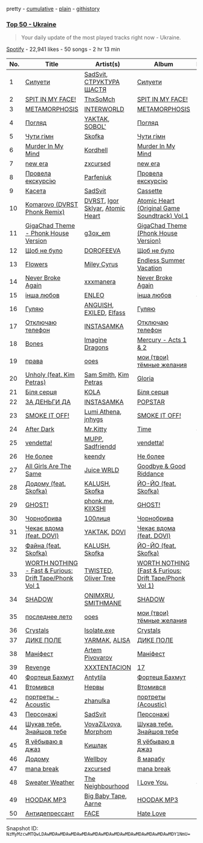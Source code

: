 pretty - [cumulative](/playlists/cumulative/37i9dQZEVXbKkidEfWYRuD.md) - [plain](/playlists/plain/37i9dQZEVXbKkidEfWYRuD) - [githistory](https://github.githistory.xyz/mackorone/spotify-playlist-archive/blob/main/playlists/plain/37i9dQZEVXbKkidEfWYRuD)

### [Top 50 \- Ukraine](https://open.spotify.com/playlist/37i9dQZEVXbKkidEfWYRuD)

> Your daily update of the most played tracks right now \- Ukraine.

[Spotify](https://open.spotify.com/user/spotify) - 22,941 likes - 50 songs - 2 hr 13 min

| No. | Title | Artist(s) | Album | Length |
|---|---|---|---|---|
| 1 | [Силуети](https://open.spotify.com/track/61BaxM1NIcadLu3gtWm2uT) | [SadSvit](https://open.spotify.com/artist/2ojY7fXJxZQhg8Rx5e8h9G), [СТРУКТУРА ЩАСТЯ](https://open.spotify.com/artist/4AupETQEHkWQL9H3O6f9h8) | [Силуети](https://open.spotify.com/album/40R8mdc7vde5T0j3HxlAln) | 2:57 |
| 2 | [SPIT IN MY FACE!](https://open.spotify.com/track/1N8TTK1Uoy7UvQNUazfUt5) | [ThxSoMch](https://open.spotify.com/artist/4MvZhE1iuzttcoyepkpfdF) | [SPIT IN MY FACE!](https://open.spotify.com/album/2XurGuugADHAwF8gEYjtMA) | 2:27 |
| 3 | [METAMORPHOSIS](https://open.spotify.com/track/2ksyzVfU0WJoBpu8otr4pz) | [INTERWORLD](https://open.spotify.com/artist/5hKGLu4Ik88FzWcTPhWNTN) | [METAMORPHOSIS](https://open.spotify.com/album/3apQZbgVql9mHJlp43jk5D) | 2:22 |
| 4 | [Погляд](https://open.spotify.com/track/66Xj2OpnDALdW0G509b9yY) | [YAKTAK](https://open.spotify.com/artist/5zjgy7grnZbt2L12meuxog), [SOBOL'](https://open.spotify.com/artist/2tzrAdVhSe0qIQBpedBCHh) | [Погляд](https://open.spotify.com/album/2U3ecGQPqMwXz4vSOps8Td) | 2:56 |
| 5 | [Чути гімн](https://open.spotify.com/track/4Yzlz45QgjUKZmN2KrK4AP) | [Skofka](https://open.spotify.com/artist/0Aj4ZvDgwd9DSs7E2nrox0) | [Чути гімн](https://open.spotify.com/album/4CDvAEwF29rYx7Jg2bpl22) | 2:28 |
| 6 | [Murder In My Mind](https://open.spotify.com/track/6qyS9qBy0mEk3qYaH8mPss) | [Kordhell](https://open.spotify.com/artist/2W6WP4pHQTFlbr2z9S4n54) | [Murder In My Mind](https://open.spotify.com/album/68GI09qAs2XLJmA3hj5K7y) | 2:25 |
| 7 | [new era](https://open.spotify.com/track/60pX9FvHlTE9PXRHLpmAYc) | [zxcursed](https://open.spotify.com/artist/53fwP60M1QNPDiXALVMeOs) | [new era](https://open.spotify.com/album/3pCMw8AnDBNZ2PdqRR7XhY) | 2:00 |
| 8 | [Провела екскурсію](https://open.spotify.com/track/3h9XZd7ZON6LubTC3AqwzT) | [Parfeniuk](https://open.spotify.com/artist/64XGTiElvPUfmJjyWJnW8C) | [Провела екскурсію](https://open.spotify.com/album/7ER9vYZCXDjJ4C93fPJYyW) | 2:42 |
| 9 | [Касета](https://open.spotify.com/track/4MQmxIxM5CXKjdq4IrCWhd) | [SadSvit](https://open.spotify.com/artist/2ojY7fXJxZQhg8Rx5e8h9G) | [Cassette](https://open.spotify.com/album/0Wn5sHYtC7vPPX0n2AVJmF) | 2:24 |
| 10 | [Komarovo \(DVRST Phonk Remix\)](https://open.spotify.com/track/1yqaea9PLO8rttUlcNTlcB) | [DVRST](https://open.spotify.com/artist/0XFgyr4jwM0MGeZZW0VzA5), [Igor Sklyar](https://open.spotify.com/artist/0CS3vgS9XURba0m7OvCPJv), [Atomic Heart](https://open.spotify.com/artist/1VhpqaYeyotfoFFdHZhrHP) | [Atomic Heart \(Original Game Soundtrack\) Vol.1](https://open.spotify.com/album/2XVO5mhDvOpSTYpXUDVisx) | 2:26 |
| 11 | [GigaChad Theme \- Phonk House Version](https://open.spotify.com/track/7mLWNwcvwRdEviz6SfYp8A) | [g3ox\_em](https://open.spotify.com/artist/0Zw2ivPEDptvMHwCXjhdRs) | [GigaChad Theme \(Phonk House Version\)](https://open.spotify.com/album/6XMRvZrrp6KDqYO4tDutwr) | 2:26 |
| 12 | [Щоб не було](https://open.spotify.com/track/7krNeHssTmY3ijTox4OBbD) | [DOROFEEVA](https://open.spotify.com/artist/7wl1m5vgWkCP3cqYVj2noM) | [Щоб не було](https://open.spotify.com/album/00hex8Oa9MjhX3IVjj81sb) | 1:50 |
| 13 | [Flowers](https://open.spotify.com/track/4DHcnVTT87F0zZhRPYmZ3B) | [Miley Cyrus](https://open.spotify.com/artist/5YGY8feqx7naU7z4HrwZM6) | [Endless Summer Vacation](https://open.spotify.com/album/0HiZ8fNXwJOQcrf5iflrdz) | 3:20 |
| 14 | [Never Broke Again](https://open.spotify.com/track/21LIoC4ZxT3F8xq9gidNbX) | [xxxmanera](https://open.spotify.com/artist/0hAEtx2GQLtMTJj8qycHRr) | [Never Broke Again](https://open.spotify.com/album/3fsKGXLjN1T0fdDzE2MfgI) | 1:48 |
| 15 | [інша любов](https://open.spotify.com/track/6JrGELYUIbZvBV74j4Q5LN) | [ENLEO](https://open.spotify.com/artist/09trukw4HlMz8i6TAn5Xpu) | [інша любов](https://open.spotify.com/album/1v4P2Q4F6T31loiqLmREFg) | 4:08 |
| 16 | [Гуляю](https://open.spotify.com/track/6sDGMZXJ3YPgTPHTyz7z8v) | [ANGUISH](https://open.spotify.com/artist/1oAtPfjSyQWY7rERuiYnpl), [EXILED](https://open.spotify.com/artist/48sH4a4VWQu2ffFaUxuMbb), [Elfass](https://open.spotify.com/artist/7MBxISpkGocUgsPekMSpkw) | [Гуляю](https://open.spotify.com/album/5VerzVnpZCQrrMnZroEbD8) | 2:24 |
| 17 | [Отключаю телефон](https://open.spotify.com/track/6F81SMHDIUMRyBb9bJ2ZRL) | [INSTASAMKA](https://open.spotify.com/artist/2SeRP5iAIhVec4azKHJzjX) | [Отключаю телефон](https://open.spotify.com/album/77f6ZvKlnGovMndd1XwnCp) | 2:33 |
| 18 | [Bones](https://open.spotify.com/track/54ipXppHLA8U4yqpOFTUhr) | [Imagine Dragons](https://open.spotify.com/artist/53XhwfbYqKCa1cC15pYq2q) | [Mercury \- Acts 1 & 2](https://open.spotify.com/album/6yiXkzHvC0OTmhfDQOEWtS) | 2:45 |
| 19 | [права](https://open.spotify.com/track/6E2ec1JmPOXyh7k37tYhYU) | [ooes](https://open.spotify.com/artist/0aXi5kveuKNm6t5vGVeUBM) | [мои \(твои\) тёмные желания](https://open.spotify.com/album/4nIqE64E4RzPqiOerVdI01) | 2:26 |
| 20 | [Unholy \(feat\. Kim Petras\)](https://open.spotify.com/track/0NZPBYD5qbEWRs3PrGiRkT) | [Sam Smith](https://open.spotify.com/artist/2wY79sveU1sp5g7SokKOiI), [Kim Petras](https://open.spotify.com/artist/3Xt3RrJMFv5SZkCfUE8C1J) | [Gloria](https://open.spotify.com/album/3Uq1jNGnD412ZvCb6j2DKV) | 2:36 |
| 21 | [Біля серця](https://open.spotify.com/track/20SSuP71R4A88qHQu4BKY6) | [KOLA](https://open.spotify.com/artist/3DUi7MrtGNXwgYKAG3mBCh) | [Біля серця](https://open.spotify.com/album/5QKwlUsyDw4fJ4c3zTPZPY) | 2:16 |
| 22 | [ЗА ДЕНЬГИ ДА](https://open.spotify.com/track/4PGzoH4hL1vORGOTxHdWjB) | [INSTASAMKA](https://open.spotify.com/artist/2SeRP5iAIhVec4azKHJzjX) | [POPSTAR](https://open.spotify.com/album/33QIdvBtMb6tH4XmRBjPLj) | 1:59 |
| 23 | [SMOKE IT OFF!](https://open.spotify.com/track/1KEv0es8xWsrPU7VSFiZym) | [Lumi Athena](https://open.spotify.com/artist/1TTHC3GlNDaE5eVoC3BVxm), [jnhygs](https://open.spotify.com/artist/0H942IkjXv9bjx5OxoG7kh) | [SMOKE IT OFF!](https://open.spotify.com/album/59i6c9Y4NtR28gdkQ4Bg0S) | 1:57 |
| 24 | [After Dark](https://open.spotify.com/track/5FkJHVudUByVjanCqFXRql) | [Mr.Kitty](https://open.spotify.com/artist/0pWwt5vGNzezEhfAcc420Y) | [Time](https://open.spotify.com/album/0yeP5olfo8IIu6UBGfUWHo) | 4:17 |
| 25 | [vendetta!](https://open.spotify.com/track/5Sk39LuvdwuvL84jD01Dum) | [MUPP](https://open.spotify.com/artist/7B9Gg9epjQzfNGdxijFczG), [Sadfriendd](https://open.spotify.com/artist/4UT0p3ljEiD472lZp44KLH) | [vendetta!](https://open.spotify.com/album/68lLFdlKCAqUQ3p3uDlozr) | 1:47 |
| 26 | [Не более](https://open.spotify.com/track/0jKcVTzhUmWPFSG8zCQXDL) | [keendy](https://open.spotify.com/artist/6rLpWDWkdLmb4TEKqYsgQK) | [Не более](https://open.spotify.com/album/1rNAttWdYGYHjnSdV6g8uL) | 2:38 |
| 27 | [All Girls Are The Same](https://open.spotify.com/track/4VXIryQMWpIdGgYR4TrjT1) | [Juice WRLD](https://open.spotify.com/artist/4MCBfE4596Uoi2O4DtmEMz) | [Goodbye & Good Riddance](https://open.spotify.com/album/6tkjU4Umpo79wwkgPMV3nZ) | 2:45 |
| 28 | [Додому \(feat\. Skofka\)](https://open.spotify.com/track/7kKTYTHULdERuHGCkVyLVD) | [KALUSH](https://open.spotify.com/artist/46rVVJwHWNS7C7MaWXd842), [Skofka](https://open.spotify.com/artist/0Aj4ZvDgwd9DSs7E2nrox0) | [ЙО\-ЙО \(feat\. Skofka\)](https://open.spotify.com/album/75JDz9NzMLWYsw3K9aYXXc) | 3:36 |
| 29 | [GHOST!](https://open.spotify.com/track/3TzPVU3jj6YdTunVdKimiQ) | [phonk.me](https://open.spotify.com/artist/3YNdAmDzM5zMbGYeaSCe6A), [KIIXSHI](https://open.spotify.com/artist/3nLZDVpDU6RrQ9k98yHTKh) | [GHOST!](https://open.spotify.com/album/0TwAp1jAUFp1PQtdDlDDW3) | 3:51 |
| 30 | [Чорнобрива](https://open.spotify.com/track/4N822HhhcRrVKuX3Ni9L0T) | [100лиця](https://open.spotify.com/artist/5YgAXaiDXfn1JotXCdJg8W) | [Чорнобрива](https://open.spotify.com/album/3myNezgi10ScmGwJ7hwBsx) | 2:13 |
| 31 | [Чекає вдома \(feat\. DOVI\)](https://open.spotify.com/track/5F9CLUvuRyku0ZdT4ljPQt) | [YAKTAK](https://open.spotify.com/artist/5zjgy7grnZbt2L12meuxog), [DOVI](https://open.spotify.com/artist/3PI6jFJpFKYyrHmTw0yxo5) | [Чекає вдома \(feat\. DOVI\)](https://open.spotify.com/album/0tfQPR51z0FTCwPsd2OSvz) | 2:49 |
| 32 | [Файна \(feat\. Skofka\)](https://open.spotify.com/track/3EkGH0yreaWUFAXBil8rmH) | [KALUSH](https://open.spotify.com/artist/46rVVJwHWNS7C7MaWXd842), [Skofka](https://open.spotify.com/artist/0Aj4ZvDgwd9DSs7E2nrox0) | [ЙО\-ЙО \(feat\. Skofka\)](https://open.spotify.com/album/75JDz9NzMLWYsw3K9aYXXc) | 2:36 |
| 33 | [WORTH NOTHING \- Fast & Furious: Drift Tape/Phonk Vol 1](https://open.spotify.com/track/5Zlb01Jcn0Ld49zazzZJSB) | [TWISTED](https://open.spotify.com/artist/1rPf3UFQ9PzH7MafzfHTnG), [Oliver Tree](https://open.spotify.com/artist/6TLwD7HPWuiOzvXEa3oCNe) | [WORTH NOTHING \(Fast & Furious: Drift Tape/Phonk Vol 1\)](https://open.spotify.com/album/0oozY5vsoDRBVnAaStpBGI) | 2:44 |
| 34 | [SHADOW](https://open.spotify.com/track/0wGbyS1tExQSwOYu6UceyE) | [ONIMXRU](https://open.spotify.com/artist/3ysIyoivMDpeqLg0VMRPQw), [SMITHMANE](https://open.spotify.com/artist/5WOke44Ea57bHmJ3X0qluG) | [SHADOW](https://open.spotify.com/album/4w0uRvtIjqipuoZ7ngqqcV) | 2:42 |
| 35 | [последнее лето](https://open.spotify.com/track/0K5arhAxYWj7QxFhpKJe6z) | [ooes](https://open.spotify.com/artist/0aXi5kveuKNm6t5vGVeUBM) | [мои \(твои\) тёмные желания](https://open.spotify.com/album/4nIqE64E4RzPqiOerVdI01) | 2:17 |
| 36 | [Crystals](https://open.spotify.com/track/2BH3j05ZXWr5PR30sW079d) | [Isolate.exe](https://open.spotify.com/artist/6awzrpxHXHtibHWUv86jVI) | [Crystals](https://open.spotify.com/album/0pbn1QDWs2wOehyxQwVhJS) | 2:19 |
| 37 | [ДИКЕ ПОЛЕ](https://open.spotify.com/track/7g9brrz6mR8dm1kwYFwnRx) | [YARMAK](https://open.spotify.com/artist/0oHyOQzDKjW5JVf347hue4), [ALISA](https://open.spotify.com/artist/0EYWRVAexwhEOW4JkIJRpc) | [ДИКЕ ПОЛЕ](https://open.spotify.com/album/2Nc1NT11EH82Cq1mtosJkm) | 3:26 |
| 38 | [Маніфест](https://open.spotify.com/track/0pWMr82unREASQGFJrrI5S) | [Artem Pivovarov](https://open.spotify.com/artist/11sIz9STeD6yVSuBaD8nMW) | [Маніфест](https://open.spotify.com/album/735VsIME5VK3hrbDLkUUFz) | 2:00 |
| 39 | [Revenge](https://open.spotify.com/track/5TXDeTFVRVY7Cvt0Dw4vWW) | [XXXTENTACION](https://open.spotify.com/artist/15UsOTVnJzReFVN1VCnxy4) | [17](https://open.spotify.com/album/5VdyJkLe3yvOs0l4xXbWp0) | 2:00 |
| 40 | [Фортеця Бахмут](https://open.spotify.com/track/44FopWyaddRoiuNrD8hlUw) | [Antytila](https://open.spotify.com/artist/5sc9td6C7xxPa3mOmmvXPu) | [Фортеця Бахмут](https://open.spotify.com/album/31bM56BwZ6uNbXJ1GuIweW) | 3:19 |
| 41 | [Втомився](https://open.spotify.com/track/3kRfAMotUWqRfPj5HLIn7m) | [Нервы](https://open.spotify.com/artist/10oSboDn5ncLNjjFIgJXm6) | [Втомився](https://open.spotify.com/album/6adqAXJpfMpg8OcXB8MGvK) | 3:47 |
| 42 | [портреты \- Acoustic](https://open.spotify.com/track/7ojBwkKhmZzXDjrqwfLH26) | [zhanulka](https://open.spotify.com/artist/260kWe4y9lg7YFDsZBgsLv) | [портреты \(Acoustic\)](https://open.spotify.com/album/0LNml41jJnwou22TkqmBck) | 2:52 |
| 43 | [Персонажі](https://open.spotify.com/track/3IuQWB6BsGFc55IOCOGzBK) | [SadSvit](https://open.spotify.com/artist/2ojY7fXJxZQhg8Rx5e8h9G) | [Персонажі](https://open.spotify.com/album/5CsGdLN8GaTjdpYfpuOCED) | 3:09 |
| 44 | [Шукав тебе\. Знайшов тебе](https://open.spotify.com/track/7uHFrsclJjAhONLcc8grZU) | [VovaZiLvova](https://open.spotify.com/artist/7MFvm8pwjLdmVBZddGNiQH), [Morphom](https://open.spotify.com/artist/1XaPi3wwjPdMMsSw58bgCO) | [Шукав тебе\. Знайшов тебе](https://open.spotify.com/album/0eUaHLgfMJjmgIjhvktlaz) | 2:47 |
| 45 | [Я уёбываю в джаз](https://open.spotify.com/track/0olubSy8HbZBrCJlSHV7ex) | [Кишлак](https://open.spotify.com/artist/44L2bdEufrpXM5S7yn30JJ) | [Я уёбываю в джаз](https://open.spotify.com/album/2AvnyNwfyaS3qNawe1eqxK) | 2:24 |
| 46 | [Додому](https://open.spotify.com/track/6gtK39SLszESqJFu2SkId3) | [Wellboy](https://open.spotify.com/artist/6l5IEx62Nsc2k1QyfaWvEz) | [8 марабу](https://open.spotify.com/album/2Q0kX7go1YkwNVix8e1Chw) | 2:49 |
| 47 | [mana break](https://open.spotify.com/track/3XOcTnIA8aGpil8h76eH7N) | [zxcursed](https://open.spotify.com/artist/53fwP60M1QNPDiXALVMeOs) | [mana break](https://open.spotify.com/album/10Cgx3ZjrNZxeiMTE8LX1o) | 1:33 |
| 48 | [Sweater Weather](https://open.spotify.com/track/2QjOHCTQ1Jl3zawyYOpxh6) | [The Neighbourhood](https://open.spotify.com/artist/77SW9BnxLY8rJ0RciFqkHh) | [I Love You.](https://open.spotify.com/album/4xkM0BwLM9H2IUcbYzpcBI) | 4:00 |
| 49 | [HOODAK MP3](https://open.spotify.com/track/4g22x3fIQVUlY39ICUBB7Z) | [Big Baby Tape](https://open.spotify.com/artist/5NMwoStnfHT4LdETlJSwDT), [Aarne](https://open.spotify.com/artist/5B5qmrbTFvA7TAxWruuwbo) | [HOODAK MP3](https://open.spotify.com/album/4KNUnRsEFIcL9mgxCr9EYc) | 3:23 |
| 50 | [Антидепрессант](https://open.spotify.com/track/26yvlxKTtN2u3mpbl6AIeI) | [FACE](https://open.spotify.com/artist/2z20q6EEfm6w6PiIKsgtb3) | [Hate Love](https://open.spotify.com/album/5UKIxEdQDFQztvCEfK5QME) | 2:00 |

Snapshot ID: `NzMyMzcwMTQwLDAwMDAwMDAwMDAwMDAwMDAwMDAwMDAwMDAwMDAwMDAwMDAwMDY1NmU=`

